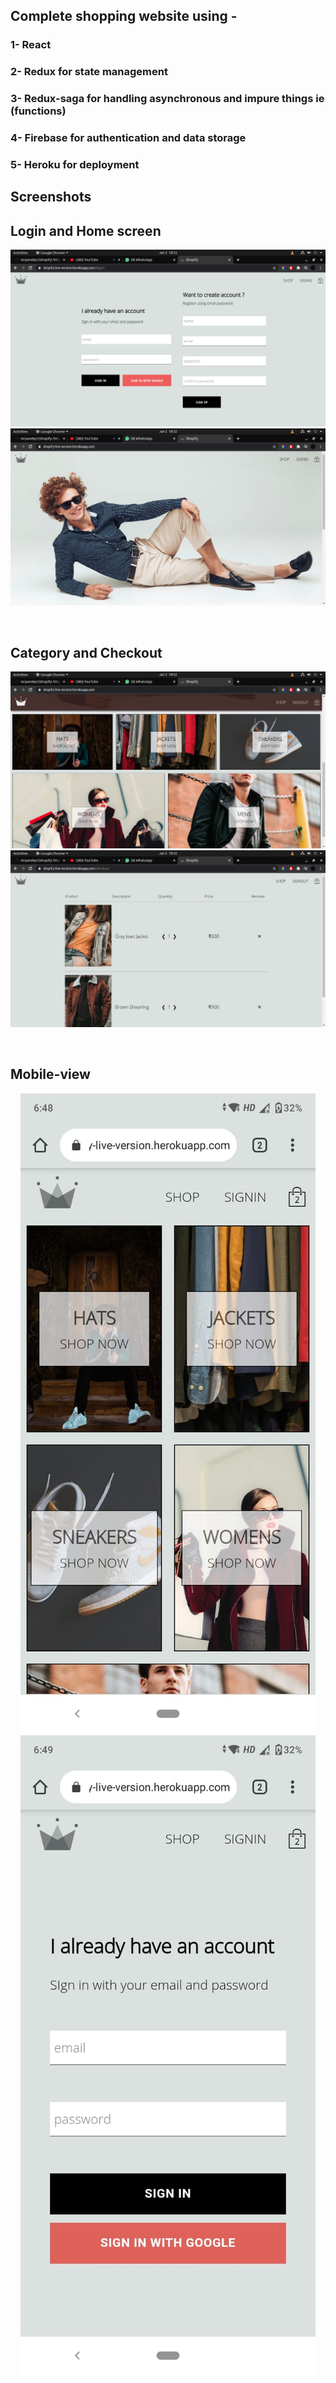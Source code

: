 ## Complete shopping website using -

### 1- React
### 2- Redux for state management
### 3- Redux-saga for handling asynchronous  and impure things ie (functions)
### 4- Firebase for authentication and data storage
### 5- Heroku for deployment 

## Screenshots

## Login and Home screen
<p align="center"> 
<img src="https://github.com/mrpandey1/shopify/blob/main/screenshots/authentication.png">
<br>
<img src="https://github.com/mrpandey1/shopify/blob/main/screenshots/pc1.png">
</p>
<br>

## Category and Checkout
<p align="center"> 
<img src="https://github.com/mrpandey1/shopify/blob/main/screenshots/pc2.png">
<br>
<img src="https://github.com/mrpandey1/shopify/blob/main/screenshots/pc3.png">
</p>
<br>

## Mobile-view
<p align="center"> 
<img src="https://github.com/mrpandey1/shopify/blob/main/screenshots/mobile1.jpeg">
<br>
<img src="https://github.com/mrpandey1/shopify/blob/main/screenshots/mobile2.jpeg">
</p>

